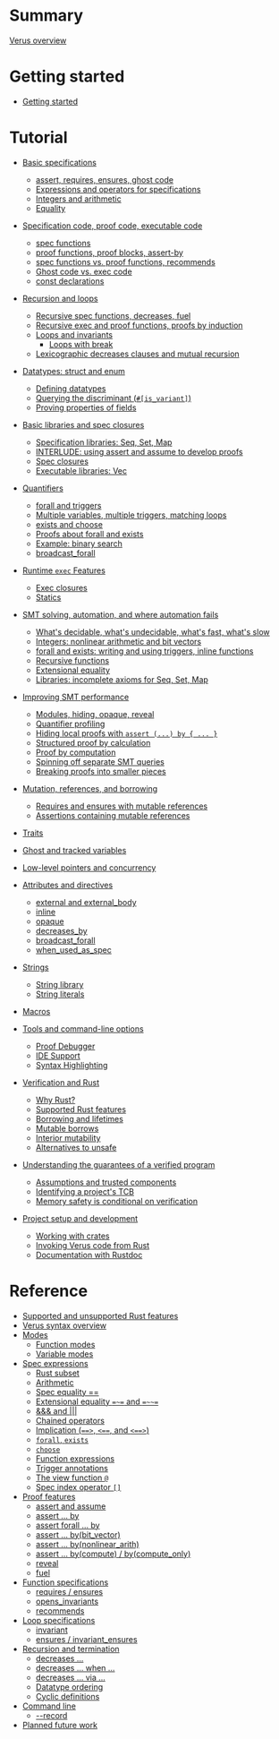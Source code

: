 # Summary

[Verus overview](./overview.md)

# Getting started

- [Getting started](./getting_started.md)

# Tutorial

- [Basic specifications](specs.md)
    - [assert, requires, ensures, ghost code](./requires_ensures.md)
    - [Expressions and operators for specifications](./operators.md)
    - [Integers and arithmetic](./integers.md)
    - [Equality](./equality.md)
- [Specification code, proof code, executable code](modes.md)
    - [spec functions](spec_functions.md)
    - [proof functions, proof blocks, assert-by](proof_functions.md)
    - [spec functions vs. proof functions, recommends](spec_vs_proof.md)
    - [Ghost code vs. exec code](ghost_vs_exec.md)
    - [const declarations](const.md)
- [Recursion and loops](recursion_loops.md)
    - [Recursive spec functions, decreases, fuel](recursion.md)
    - [Recursive exec and proof functions, proofs by induction](induction.md)
    - [Loops and invariants](while.md)
        - [Loops with break](break.md)
    - [Lexicographic decreases clauses and mutual recursion](lex_mutual.md)
- [Datatypes: struct and enum]() <!--- Andrea --->
    - [Defining datatypes]() <!--- Andrea --->
    - [Querying the discriminant (`#[is_variant]`)]() <!--- Andrea --->
    - [Proving properties of fields]() <!--- Andrea --->
- [Basic libraries and spec closures](pervasive.md)
    - [Specification libraries: Seq, Set, Map](spec_lib.md)
    - [INTERLUDE: using assert and assume to develop proofs](develop_proofs.md)
    - [Spec closures](spec_closures.md)
    - [Executable libraries: Vec](exec_lib.md)
- [Quantifiers](quants.md)
    - [forall and triggers](forall.md)
    - [Multiple variables, multiple triggers, matching loops](multitriggers.md)
    - [exists and choose](exists.md)
    - [Proofs about forall and exists](quantproofs.md)
    - [Example: binary search](binary_search.md)
    - [broadcast_forall]() <!--- Chris --->
- [Runtime `exec` Features]()
    - [Exec closures]()
    - [Statics](./static.md)
- [SMT solving, automation, and where automation fails](smt_failures.md) <!--- Chris --->
    - [What's decidable, what's undecidable, what's fast, what's slow]() <!--- Chris --->
    - [Integers: nonlinear arithmetic and bit vectors](nonlinear_bitvec.md) <!--- Chris and Chanhee --->
    - [forall and exists: writing and using triggers, inline functions]() <!--- Chris --->
    - [Recursive functions]() <!--- Chris --->
    - [Extensional equality](extensional_equality.md)
    - [Libraries: incomplete axioms for Seq, Set, Map]() <!--- Chris --->
- [Improving SMT performance]() <!--- Chris --->
    - [Modules, hiding, opaque, reveal]() <!--- Chris --->
    - [Quantifier profiling](profiling.md) <!--- Bryan --->
    - [Hiding local proofs with `assert (...) by { ... }`](assert_by.md)
    - [Structured proof by calculation](calc.md) <!--- JayB --->
    - [Proof by computation](assert_by_compute.md) <!--- Bryan --->
    - [Spinning off separate SMT queries]()
    - [Breaking proofs into smaller pieces](breaking_proofs_into_pieces.md)
- [Mutation, references, and borrowing]() <!--- Andrea --->
    - [Requires and ensures with mutable references]() <!--- Andrea --->
    - [Assertions containing mutable references]() <!--- Andrea --->
- [Traits]()
- [Ghost and tracked variables]()
- [Low-level pointers and concurrency]()
- [Attributes and directives]()
    - [external and external_body]()
    - [inline]()
    - [opaque]()
    - [decreases_by]()
    - [broadcast_forall]()
    - [when_used_as_spec]()
- [Strings]() <!--- Andrea --->
    - [String library]() <!--- Andrea --->
    - [String literals]() <!--- Andrea --->
- [Macros]()
- [Tools and command-line options]()
    - [Proof Debugger]() <!--- Chanhee --->
    - [IDE Support](ide_support.md)
    - [Syntax Highlighting]()

- [Verification and Rust]()
  - [Why Rust?]()
  - [Supported Rust features]()
  - [Borrowing and lifetimes]()
  - [Mutable borrows]()
  - [Interior mutability](./interior_mutability.md)
  - [Alternatives to unsafe]()

- [Understanding the guarantees of a verified program]()
  - [Assumptions and trusted components]()
  - [Identifying a project's TCB]()
  - [Memory safety is conditional on verification](./memory-safety.md)

- [Project setup and development]()
  - [Working with crates]()
  - [Invoking Verus code from Rust]()
  - [Documentation with Rustdoc]()



# Reference

- [Supported and unsupported Rust features](./features.md)
- [Verus syntax overview](syntax.md)
- [Modes]()
  - [Function modes]()
  - [Variable modes](./reference-var-modes.md)
- [Spec expressions]()
  - [Rust subset]()
  - [Arithmetic]()
  - [Spec equality ==]()
  - [Extensional equality `=~=` and `=~~=`]()
  - [&&& and |||]()
  - [Chained operators](./reference-chained-op.md)
  - [Implication (`==>`, `<==`, and `<==>`)](./reference-implication.md)
  - [`forall`, `exists`]()
  - [`choose`]()
  - [Function expressions]()
  - [Trigger annotations]()
  - [The view function `@`](./reference-at-sign.md)
  - [Spec index operator `[]`](./reference-spec-index.md)
- [Proof features]()
  - [assert and assume]()
  - [assert ... by](./reference-assert-by.md)
  - [assert forall ... by](./reference-assert-forall-by.md)
  - [assert ... by(bit_vector)](./reference-assert-by-bit-vector.md)
  - [assert ... by(nonlinear_arith)]()
  - [assert ... by(compute) / by(compute_only)]()
  - [reveal]()
  - [fuel]()
- [Function specifications]()
  - [requires / ensures]()
  - [opens_invariants](./reference-opens-invariants.md)
  - [recommends]()
- [Loop specifications]()
  - [invariant]()
  - [ensures / invariant_ensures]()
- [Recursion and termination]()
  - [decreases ...]()
  - [decreases ... when ...]()
  - [decreases ... via ...]()
  - [Datatype ordering]()
  - [Cyclic definitions]()
- [Command line]()
  - [--record](./reference-flag-record.md)
- [Planned future work]()

